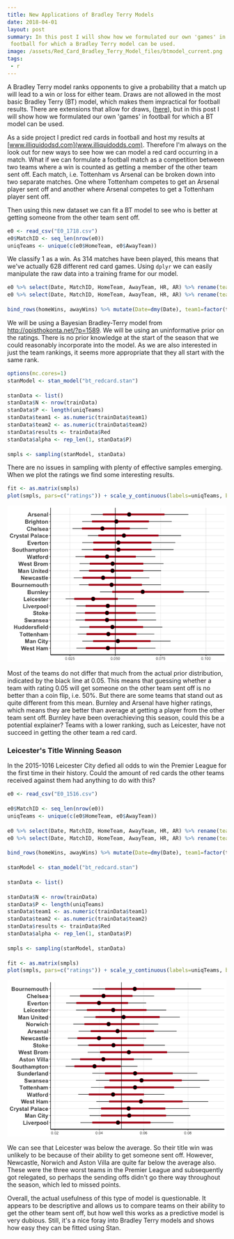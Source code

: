 ```yaml
---
title: New Applications of Bradley Terry Models
date: 2018-04-01
layout: post
summary: In this post I will show how we formulated our own 'games' in
 football for which a Bradley Terry model can be used.
image: /assets/Red_Card_Bradley_Terry_Model_files/btmodel_current.png
tags:
 - r
---
```


A Bradley Terry model ranks opponents to give a probability that a match up will lead to a win or loss for either team. Draws are not allowed in the most basic Bradley Terry (BT) model, which makes them impractical for football results. There are extensions that allow for draws, ([here](https://www.jstor.org/stable/2283595)), but in this post I will show how we formulated our own 'games' in football for which a BT model can be used.

As a side project I predict red cards in football and host my results at [www.illiquidodsd.com](www.illiquidodds.com). Therefore I'm always on the look out for new ways to see how we can model a red card occurring in a match. What if we can formulate a football match as a competition between two teams where a win is counted as getting a member of the other team sent off. Each match, i.e. Tottenham vs Arsenal can be broken down into two separate matches. One where Tottenham competes to get an Arsenal player sent off and another where Arsenal competes to get a Tottenham player sent off.

Then using this new dataset we can fit a BT model to see who is better at getting someone from the other team sent off.

``` r
e0 <- read_csv("E0_1718.csv")
e0$MatchID <- seq_len(nrow(e0))
uniqTeams <- unique(c(e0$HomeTeam, e0$AwayTeam))
```

We classify 1 as a win. As 314 matches have been played, this means that we've actually 628 different red card games. Using `dplyr` we can easily manipulate the raw data into a training frame for our model.

``` r
e0 %>% select(Date, MatchID, HomeTeam, AwayTeam, HR, AR) %>% rename(team1=HomeTeam, team2=AwayTeam) %>% mutate(Red=as.numeric(AR > 0)) -> homeWins
e0 %>% select(Date, MatchID, HomeTeam, AwayTeam, HR, AR) %>% rename(team1=AwayTeam, team2=HomeTeam) %>% mutate(Red=as.numeric(HR > 0)) -> awayWins

bind_rows(homeWins, awayWins) %>% mutate(Date=dmy(Date), team1=factor(team1, levels = uniqTeams), team2=factor(team2, levels = uniqTeams)) -> trainData
```

We will be using a Bayesian Bradley-Terry model from <http://opisthokonta.net/?p=1589>. We will be using an uninformative prior on the ratings. There is no prior knowledge at the start of the season that we could reasonably incorporate into the model. As we are also interested in just the team rankings, it seems more appropriate that they all start with the same rank.

``` r
options(mc.cores=1)
stanModel <- stan_model("bt_redcard.stan")

stanData <- list()
stanData$N <- nrow(trainData)
stanData$P <- length(uniqTeams)
stanData$team1 <- as.numeric(trainData$team1)
stanData$team2 <- as.numeric(trainData$team2)
stanData$results <- trainData$Red
stanData$alpha <- rep_len(1, stanData$P)

smpls <- sampling(stanModel, stanData)
```

There are no issues in sampling with plenty of effective samples emerging. When we plot the ratings we find some interesting results.

``` r
fit <- as.matrix(smpls)
plot(smpls, pars=c("ratings")) + scale_y_continuous(labels=uniqTeams, breaks=rev(seq_along(uniqTeams))) + geom_vline(xintercept = 1/length(uniqTeams))
```

![](/assets/Red_Card_Bradley_Terry_Model_files/btmodel_current.png)

Most of the teams do not differ that much from the actual prior distribution, indicated by the black line at 0.05. This means that guessing whether a team with rating 0.05 will get someone on the other team sent off is no better than a coin flip, i.e. 50%. But there are some teams that stand out as quite different from this mean. Burnley and Arsenal have higher ratings, which means they are better than average at getting a player from the other team sent off. Burnley have been overachieving this season, could this be a potential explainer? Teams with a lower ranking, such as Leicester, have not succeed in getting the other team a red card.

### Leicester's Title Winning Season

In the 2015-1016 Leicester City defied all odds to win the Premier League for the first time in their history. Could the amount of red cards the other teams received against them had anything to do with this?

``` r
e0 <- read_csv("E0_1516.csv")

e0$MatchID <- seq_len(nrow(e0))
uniqTeams <- unique(c(e0$HomeTeam, e0$AwayTeam))

e0 %>% select(Date, MatchID, HomeTeam, AwayTeam, HR, AR) %>% rename(team1=HomeTeam, team2=AwayTeam) %>% mutate(Red=as.numeric(AR > 0)) -> homeWins
e0 %>% select(Date, MatchID, HomeTeam, AwayTeam, HR, AR) %>% rename(team1=AwayTeam, team2=HomeTeam) %>% mutate(Red=as.numeric(HR > 0)) -> awayWins

bind_rows(homeWins, awayWins) %>% mutate(Date=dmy(Date), team1=factor(team1, levels = uniqTeams), team2=factor(team2, levels = uniqTeams)) -> trainData

stanModel <- stan_model("bt_redcard.stan")

stanData <- list()

stanData$N <- nrow(trainData)
stanData$P <- length(uniqTeams)
stanData$team1 <- as.numeric(trainData$team1)
stanData$team2 <- as.numeric(trainData$team2)
stanData$results <- trainData$Red
stanData$alpha <- rep_len(1, stanData$P)

smpls <- sampling(stanModel, stanData)

fit <- as.matrix(smpls)
plot(smpls, pars=c("ratings")) + scale_y_continuous(labels=uniqTeams, breaks=rev(seq_along(uniqTeams))) + geom_vline(xintercept = 1/length(uniqTeams))
```

![](/assets/Red_Card_Bradley_Terry_Model_files/btmodel_lec.png)

We can see that Leicester was below the average. So their title win was unlikely to be because of their ability to get someone sent off. However, Newcastle, Norwich and Aston Villa are quite far below the average also. These were the three worst teams in the Premier League and subsequently got relegated, so perhaps the sending offs didn't go there way throughout the season, which led to missed points.

Overall, the actual usefulness of this type of model is questionable. It appears to be descriptive and allows us to compare teams on their ability to get the other team sent off, but how well this works as a predictive model is very dubious. Still, it's a nice foray into Bradley Terry models and shows how easy they can be fitted using Stan.

